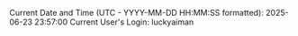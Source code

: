 Current Date and Time (UTC - YYYY-MM-DD HH:MM:SS formatted): 2025-06-23 23:57:00
Current User's Login: luckyaiman

